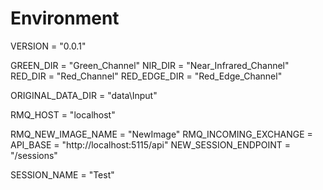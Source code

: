 # Environment

VERSION = "0.0.1"

GREEN_DIR = "Green_Channel"
NIR_DIR = "Near_Infrared_Channel"
RED_DIR = "Red_Channel"
RED_EDGE_DIR = "Red_Edge_Channel"

ORIGINAL_DATA_DIR = "data\\Input"

RMQ_HOST = "localhost"

RMQ_NEW_IMAGE_NAME = "NewImage"
RMQ_INCOMING_EXCHANGE =
API_BASE = "http://localhost:5115/api"
NEW_SESSION_ENDPOINT = "/sessions"

SESSION_NAME = "Test"
